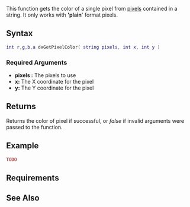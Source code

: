 This function gets the color of a single pixel from [pixels](/docs/Texture_pixels.md "wikilink") contained in a string. It only works with **'plain**' format pixels.

Syntax
------

``` lua
int r,g,b,a dxGetPixelColor( string pixels, int x, int y )
```

### Required Arguments

-   **pixels :** The pixels to use
-   **x:** The X coordinate for the pixel
-   **y:** The Y coordinate for the pixel

Returns
-------

Returns the color of pixel if successful, or *false* if invalid arguments were passed to the function.

Example
-------

``` lua
TODO
```

Requirements
------------

See Also
--------
